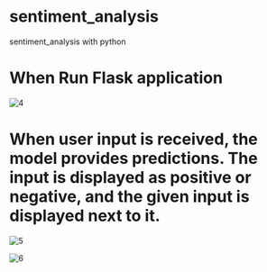 # sentiment_analysis 
sentiment_analysis with python

# When Run Flask application 

![4](https://github.com/Dilini217/sentiment_analysis/assets/143861743/d326a696-c8ec-4dd3-91f4-880567ab9370)


# When user input is received, the model provides predictions. The input is displayed as positive or negative, and the given input is displayed next to it.  

![5](https://github.com/Dilini217/sentiment_analysis/assets/143861743/159cce25-5a67-4dc1-a35b-e961721bd1a1)

![6](https://github.com/Dilini217/sentiment_analysis/assets/143861743/fce5ec19-22c2-4189-8a7e-c2732d32f0d4)
